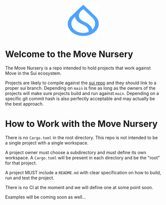 <p align="center">
<img src="https://raw.githubusercontent.com/MystenLabs/sui/refs/heads/main/docs/site/static/img/logo.svg" alt="Logo" width="100" height="100">
</p>

# Welcome to the Move Nursery
The Move Nursery is a repo intended to hold projects that work against Move in the Sui ecosystem.

Projects are likely to compile against the [sui repo](https://github.com/MystenLabs/sui) and they should link to a proper sui branch. Depending on `main` 
is fine as long as the owners of the projects will make sure projects build and run against `main`. Depending on a specific git commit hash is also 
perfectly acceptable and may actually be the best approach.

# How to Work with the Move Nursery
There is no `Cargo.toml` in the root directory. This repo is not intended to be a single project with a single workspace.

A project owner must choose a subdirectory and must define its own workspace. A `Cargo.toml` will be present in each directory and
be the "root" for that project.

A project MUST include a `README.md` with clear specification on how to build, run and test the project.

There is no CI at the moment and we will define one at some point soon.

Examples will be coming soon as well...

